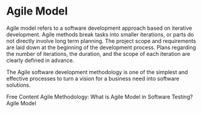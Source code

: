 # Agile Model

Agile model refers to a software development approach based on iterative development. Agile methods break tasks into smaller iterations, or parts do not directly involve long term planning.
The project scope and requirements are laid down at the beginning of the development process. Plans regarding the number of iterations, the duration, and the scope of each iteration are clearly defined in advance.

The Agile software development methodology is one of the simplest and effective processes to turn a vision for a business need into software solutions.

<ResourceGroupTitle>Free Content</ResourceGroupTitle>
<BadgeLink colorScheme='yellow' badgeText='Read' href='https://www.guru99.com/agile-scrum-extreme-testing.html'>Agile Methodology: What is Agile Model in Software Testing?</BadgeLink>
<BadgeLink colorScheme='yellow' badgeText='Read' href='https://www.javatpoint.com/software-engineering-agile-model'>Agile Model</BadgeLink>